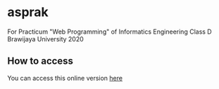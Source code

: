 # asprak

For Practicum "Web Programming" of Informatics Engineering Class D Brawijaya University 2020

## How to access

You can access this online version [here](https://pemweb-2020.herokuapp.com/)
